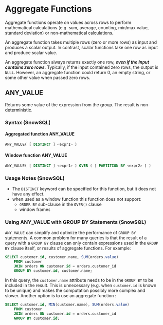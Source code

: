 # Aggregate Functions 

Aggregate functions operate on values across rows to perform mathematical calculations (e.g. sum, average, counting, min/max value, standard deviation) or non-mathematical calculations.

An aggregate function takes multiple rows (zero or more rows) as input and produces a scalar output. In contrast, scalar functions take one row as input and produce scalar value.

An aggregate function always returns exactly one row, **_even if the input contains zero rows_**. Typically, if the input contained zero rows, the output is `NULL`. However, an aggregate function could return 0, an empty string, or some other value when passed zero rows. 

## ANY_VALUE

Returns some value of the expression from the group. The result is non-deterministic.

### Syntax (SnowSQL)

#### Aggregated function ANY_VALUE

```sql
ANY_VALUE( [ DISTINCT ] <expr1> )
```

#### Window function ANY_VALUE

```sql
ANY_VALUE( [ DISTINCT ] <expr1> ) OVER ( [ PARTITION BY <expr2> ] )
```

### Usage Notes (SnowSQL)

* The `DISTINCT` keyword can be specified for this function, but it does not have any effect.
* when used as a window function this function does not support:
    * `ORDER BY` sub-clause in the `OVER()` clause
    * window frames 

### Using ANY_VALUE with GROUP BY Statements (SnowSQL)

`ANY_VALUE` can simplify and optimize the performance of `GROUP BY` statements. A common problem for many queries is that the result of a query with a `GROUP BY` clause can only contain expressions used in the `GROUP BY` clause itself, or results of aggregate functions. For example:

```sql
SELECT customer.id, customer.name, SUM(orders.value)
    FROM customer
    JOIN orders ON customer.id = orders.customer_id
    GROUP BY customer.id, customer.name;
```
In this query, the `customer.name` attribute needs to be in the `GROUP BY` to be included in the result. This is unnecessary (e.g. when `customer.id` is known to be unique) and makes the computation possibly more complex and slower. Another option is to use an aggregate function :

```sql
SELECT customer.id, MIN(customer.name), SUM(orders.value)
    FROM customer
    JOIN orders ON customer.id = orders.customer_id
    GROUP BY customer.id;
```
